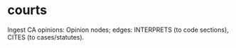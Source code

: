 # courts

Ingest CA opinions: Opinion nodes; edges: INTERPRETS (to code sections), CITES (to cases/statutes).
